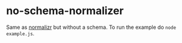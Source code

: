 # no-schema-normalizer

Same as [normalizr](https://github.com/paularmstrong/normalizr) but without a schema. To run the example do `node example.js`.
